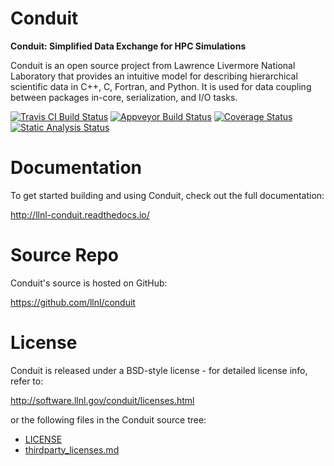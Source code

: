
Conduit
===========

**Conduit: Simplified Data Exchange for HPC Simulations**

Conduit is an open source project from Lawrence Livermore National Laboratory that provides an intuitive model for describing hierarchical scientific data in C++, C, Fortran, and Python. It is used for data coupling between packages in-core, serialization, and I/O tasks.

[![Travis CI Build Status](https://travis-ci.org/LLNL/conduit.png)](https://travis-ci.org/LLNL/conduit)
[![Appveyor Build Status](https://ci.appveyor.com/api/projects/status/github/llnl/conduit?branch=master&svg=true)](https://ci.appveyor.com/project/cyrush/conduit)
[![Coverage Status](https://coveralls.io/repos/github/LLNL/conduit/badge.svg?branch=master)](https://coveralls.io/github/LLNL/conduit?branch=master)
[![Static Analysis Status](https://scan.coverity.com/projects/8426/badge.svg?flat=1)](https://scan.coverity.com/projects/llnl-conduit)

Documentation
=================

To get started building and using Conduit, check out the full documentation:

http://llnl-conduit.readthedocs.io/


Source Repo
=================

Conduit's source is hosted on GitHub:

https://github.com/llnl/conduit


License
===========

Conduit is released under a BSD-style license - for detailed license info, refer to:

http://software.llnl.gov/conduit/licenses.html

or the following files in the Conduit source tree:
- [LICENSE](/LICENSE)
- [thirdparty_licenses.md](/thirdparty_licenses.md)







